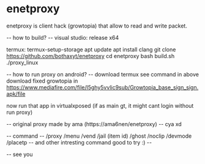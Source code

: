 # enetproxy
enetproxy is client hack (growtopia) that allow to read and write packet.


-- how to build? --
visual studio:
release x64

termux:
termux-setup-storage
apt update
apt install clang
git clone https://github.com/bothaxyt/enetproxy
cd enetproxy
bash build.sh
./proxy_linux

-- how to run proxy on android? --
download termux
see command in above
download fixed growtopia in
https://www.mediafire.com/file/l5ghy5vvlic9sub/Growtopia_base_sign_sign.apk/file

now run that app in virtualxposed (if as main gt, it might cant login without run proxy)



-- original proxy made by ama (https://ama6nen/enetproxy)
-- cya xd


-- command --
/proxy
/menu
/vend
/jail (item id)
/ghost
/noclip
/devmode
/placetp
-- and other intresting command good to try :) --

-- see you





